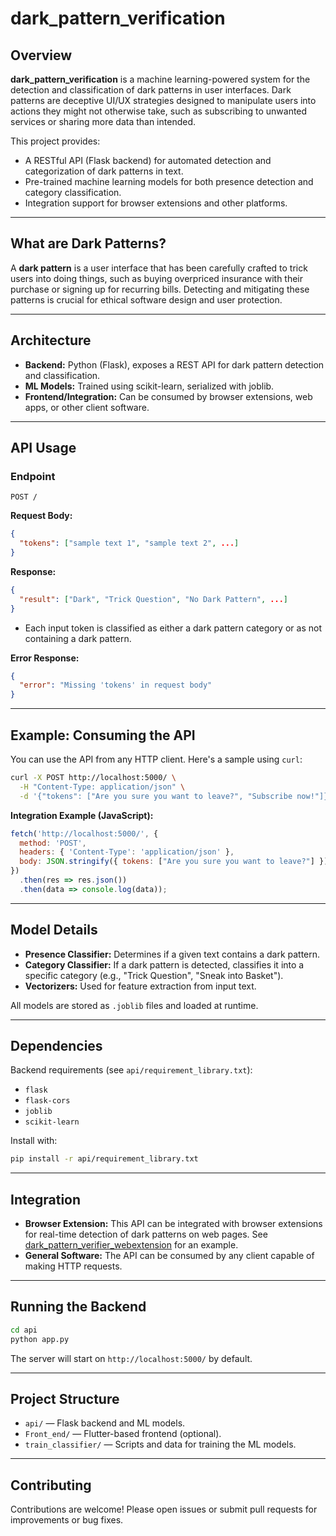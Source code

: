 # dark_pattern_verification

## Overview

**dark_pattern_verification** is a machine learning-powered system for the detection and classification of dark patterns in user interfaces. Dark patterns are deceptive UI/UX strategies designed to manipulate users into actions they might not otherwise take, such as subscribing to unwanted services or sharing more data than intended.

This project provides:
- A RESTful API (Flask backend) for automated detection and categorization of dark patterns in text.
- Pre-trained machine learning models for both presence detection and category classification.
- Integration support for browser extensions and other platforms.

---

## What are Dark Patterns?

A **dark pattern** is a user interface that has been carefully crafted to trick users into doing things, such as buying overpriced insurance with their purchase or signing up for recurring bills. Detecting and mitigating these patterns is crucial for ethical software design and user protection.

---

## Architecture

- **Backend:** Python (Flask), exposes a REST API for dark pattern detection and classification.
- **ML Models:** Trained using scikit-learn, serialized with joblib.
- **Frontend/Integration:** Can be consumed by browser extensions, web apps, or other client software.

---

## API Usage

### Endpoint

`POST /`

**Request Body:**
```json
{
  "tokens": ["sample text 1", "sample text 2", ...]
}
```

**Response:**
```json
{
  "result": ["Dark", "Trick Question", "No Dark Pattern", ...]
}
```
- Each input token is classified as either a dark pattern category or as not containing a dark pattern.

**Error Response:**
```json
{
  "error": "Missing 'tokens' in request body"
}
```

---

## Example: Consuming the API

You can use the API from any HTTP client. Here's a sample using `curl`:

```sh
curl -X POST http://localhost:5000/ \
  -H "Content-Type: application/json" \
  -d '{"tokens": ["Are you sure you want to leave?", "Subscribe now!"]}'
```

**Integration Example (JavaScript):**
```js
fetch('http://localhost:5000/', {
  method: 'POST',
  headers: { 'Content-Type': 'application/json' },
  body: JSON.stringify({ tokens: ["Are you sure you want to leave?"] })
})
  .then(res => res.json())
  .then(data => console.log(data));
```

---

## Model Details

- **Presence Classifier:** Determines if a given text contains a dark pattern.
- **Category Classifier:** If a dark pattern is detected, classifies it into a specific category (e.g., "Trick Question", "Sneak into Basket").
- **Vectorizers:** Used for feature extraction from input text.

All models are stored as `.joblib` files and loaded at runtime.

---

## Dependencies

Backend requirements (see `api/requirement_library.txt`):
- `flask`
- `flask-cors`
- `joblib`
- `scikit-learn`

Install with:
```sh
pip install -r api/requirement_library.txt
```

---

## Integration

- **Browser Extension:** This API can be integrated with browser extensions for real-time detection of dark patterns on web pages. See [dark_pattern_verifier_webextension](https://github.com/Rajeshwari0826/dark_pattern_verifier_webextension-) for an example.
- **General Software:** The API can be consumed by any client capable of making HTTP requests.

---

## Running the Backend

```sh
cd api
python app.py
```
The server will start on `http://localhost:5000/` by default.

---

## Project Structure

- `api/` — Flask backend and ML models.
- `Front_end/` — Flutter-based frontend (optional).
- `train_classifier/` — Scripts and data for training the ML models.

---

## Contributing

Contributions are welcome! Please open issues or submit pull requests for improvements or bug fixes.

